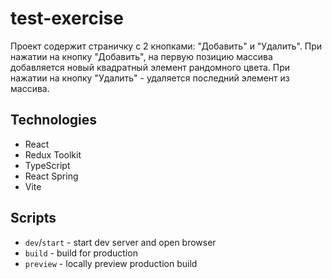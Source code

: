 # test-exercise

Проект содержит страничку с 2 кнопками: "Добавить" и "Удалить".
При нажатии на кнопку "Добавить", на первую позицию массива добавляется новый квадратный элемент рандомного цвета.
При нажатии на кнопку "Удалить" - удаляется последний элемент из массива.

## Technologies

- React
- Redux Toolkit
- TypeScript
- React Spring
- Vite

## Scripts

- `dev`/`start` - start dev server and open browser
- `build` - build for production
- `preview` - locally preview production build
